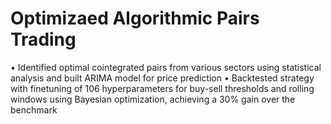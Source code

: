 # Optimizaed Algorithmic Pairs Trading
• Identified optimal cointegrated pairs from various sectors using statistical analysis and built ARIMA model for price prediction
• Backtested strategy with finetuning of 106 hyperparameters for buy-sell thresholds and rolling windows using Bayesian 
optimization, achieving a 30% gain over the benchmark
